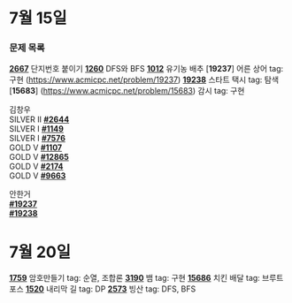# 7월 15일 
### 문제 목록

[**2667**](https://www.acmicpc.net/problem/2667) 단지번호 붙이기  [**1260**](https://www.acmicpc.net/problem/1260) DFS와 BFS  [**1012**](https://www.acmicpc.net/problem/1012) 유기농 배추  [**19237**] 어른 상어 tag: 구현 (https://www.acmicpc.net/problem/19237)  [**19238**](https://www.acmicpc.net/problem/19238)  스타트 택시 tag: 탐색  [**15683**] (https://www.acmicpc.net/problem/15683) 감시 tag: 구현

김창우   
SILVER II [**#2644**](https://www.acmicpc.net/problem/2644)  
SILVER I  [**#1149**](https://www.acmicpc.net/problem/1149)  
SILVER I  [**#7576**](https://www.acmicpc.net/problem/7576)  
GOLD V    [**#1107**](https://www.acmicpc.net/problem/1107)  
GOLD V    [**#12865**](https://www.acmicpc.net/problem/12865)  
GOLD V    [**#2174**](https://www.acmicpc.net/problem/2174)  
GOLD V    [**#9663**](https://www.acmicpc.net/problem/9663)  

안한거   
[**#19237**](https://www.acmicpc.net/problem/19237)   
[**#19238**](https://www.acmicpc.net/problem/19238)   

# 7월 20일   

[**1759**](https://www.acmicpc.net/problem/1759) 암호만들기 tag: 순열, 조합론 [**3190**](https://www.acmicpc.net/problem/3190) 뱀 tag: 구현 [**15686**](https://www.acmicpc.net/problem/15686) 치킨 배달 tag: 브루트 포스 [**1520**](https://www.acmicpc.net/problem/1520) 내리막 길 tag: DP [**2573**](https://www.acmicpc.net/problem/2573) 빙산 tag: DFS, BFS      



